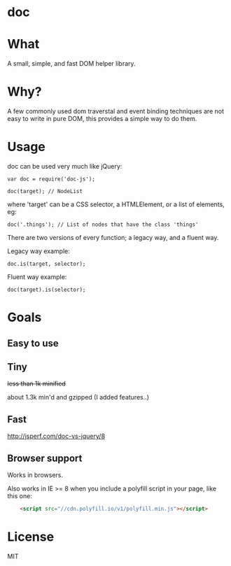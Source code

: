 # doc

# What #

A small, simple, and fast DOM helper library.

# Why? #

A few commonly used dom traverstal and event binding techniques are not easy to write in pure DOM, this provides a simple way to do them.

# Usage #

doc can be used very much like jQuery:

    var doc = require('doc-js');

    doc(target); // NodeList

where 'target' can be a CSS selector, a HTMLElement, or a list of elements, eg:

    doc('.things'); // List of nodes that have the class 'things'


There are two versions of every function; a legacy way, and a fluent way.

Legacy way example:

    doc.is(target, selector);

Fluent way example:

    doc(target).is(selector);

# Goals #

## Easy to use ##

## Tiny ##

~~less than 1k minified~~

about 1.3k min'd and gzipped (I added features..)

## Fast ##

http://jsperf.com/doc-vs-jquery/8

## Browser support

Works in browsers.

Also works in IE >= 8 when you include a polyfill script in your page, like this one: 

```html
    <script src="//cdn.polyfill.io/v1/polyfill.min.js"></script>
```

# License #

MIT
